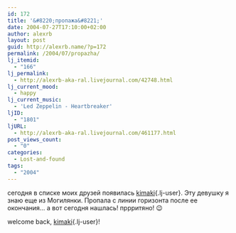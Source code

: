 ```yaml
---
id: 172
title: '&#8220;пропажа&#8221;'
date: 2004-07-27T17:10:00+02:00
author: alexrb
layout: post
guid: http://alexrb.name/?p=172
permalink: /2004/07/propazha/
lj_itemid:
  - "166"
lj_permalink:
  - http://alexrb-aka-ral.livejournal.com/42748.html
lj_current_mood:
  - happy
lj_current_music:
  - 'Led Zeppelin - Heartbreaker'
ljID:
  - "1801"
ljURL:
  - http://alexrb-aka-ral.livejournal.com/461177.html
post_views_count:
  - "0"
categories:
  - Lost-and-found
tags:
  - "2004"
---
```

сегодня в списке моих друзей появилась [kimaki](http://kimaki.livejournal.com/){.lj-user}. Эту девушку я знаю еще из Могилянки. Пропала с линии горизонта после ее окончания&#8230; а вот сегодня нашлась! пррритяно! 😉

welcome back, [kimaki](http://kimaki.livejournal.com/){.lj-user}!